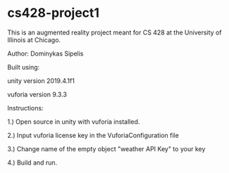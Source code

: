 # cs428-project1

This is an augmented reality project meant for CS 428 at the University of Illinois at Chicago.

Author: Dominykas Sipelis

Built using:

  unity version 2019.4.1f1
  
  vuforia version 9.3.3
  
  
Instructions:

1.) Open source in unity with vuforia installed.

2.) Input vuforia license key in the VuforiaConfiguration file

3.) Change name of the empty object "weather API Key" to your key

4.) Build and run.
